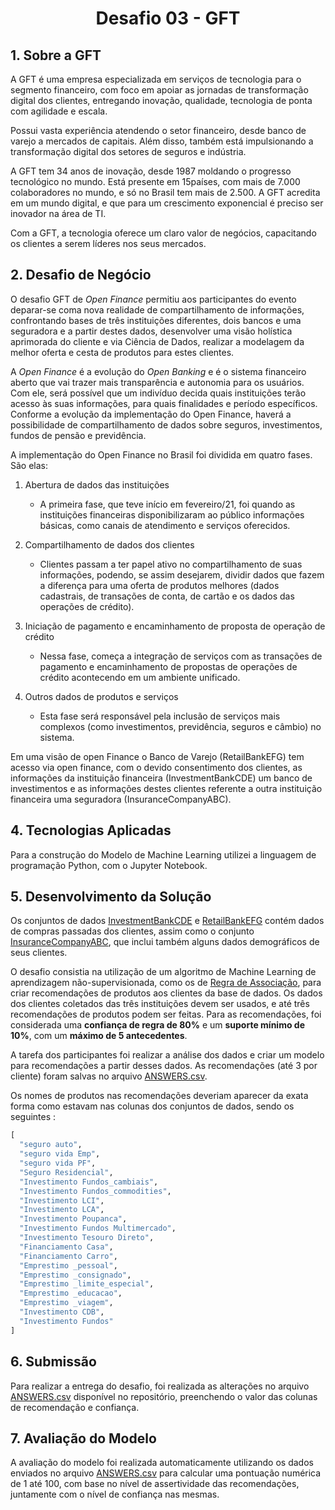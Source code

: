 # <p align='center'> **Desafio 03 - GFT**

## **1. Sobre a GFT**

A GFT é uma empresa especializada em serviços de tecnologia para o segmento financeiro, com foco em apoiar as jornadas de transformação digital dos clientes, entregando inovação, qualidade, tecnologia de ponta com agilidade e escala.

Possui vasta experiência atendendo o setor financeiro, desde banco de varejo a mercados de capitais. Além disso, também está impulsionando a transformação digital dos setores de seguros e indústria.

A GFT tem 34 anos de inovação, desde 1987 moldando o progresso tecnológico no mundo. Está presente em 15países, com mais de 7.000 colaboradores no mundo, e só no Brasil tem mais de 2.500. A GFT acredita em um mundo digital, e que para um crescimento exponencial é preciso ser inovador na área de TI.

Com a GFT, a tecnologia oferece um claro valor de negócios, capacitando os clientes a serem líderes nos seus mercados.

## **2. Desafio de Negócio**
O desafio GFT de *Open Finance* permitiu aos participantes do evento deparar-se coma nova realidade de compartilhamento de informações, confrontando bases de três instituições diferentes, dois bancos e uma seguradora e a partir destes dados, desenvolver uma visão holística aprimorada do cliente e via Ciência de Dados, realizar a modelagem da melhor oferta e cesta de produtos para estes clientes.

A *Open Finance* é a evolução do *Open Banking* e é o sistema financeiro aberto que vai trazer mais transparência e autonomia para os usuários. Com ele, será possível que um indivíduo decida quais instituições terão acesso às suas informações, para quais finalidades e período específicos. Conforme a evolução da implementação do Open Finance, haverá a possibilidade de compartilhamento de dados sobre seguros, investimentos, fundos de pensão e previdência. 

A implementação do Open Finance no Brasil foi dividida em quatro fases. São elas:

1. Abertura de dados das instituições
   - A primeira fase, que teve início em fevereiro/21, foi quando as instituições financeiras disponibilizaram ao público informações básicas, como canais de atendimento e serviços oferecidos.

2. Compartilhamento de dados dos clientes
   - Clientes passam a ter papel ativo no compartilhamento de suas informações, podendo, se assim desejarem, dividir dados que fazem a diferença para uma oferta de produtos melhores (dados cadastrais, de transações de conta, de cartão e os dados das operações de crédito).

3. Iniciação de pagamento e encaminhamento de proposta de operação de crédito
   - Nessa fase, começa a integração de serviços com as transações de pagamento e encaminhamento de propostas de operações de crédito acontecendo em um ambiente unificado.

4. Outros dados de produtos e serviços
   - Esta fase será responsável pela inclusão de serviços mais complexos (como investimentos, previdência, seguros e câmbio) no sistema.

Em uma visão de open Finance o Banco de Varejo (RetailBankEFG) tem acesso via open finance, com o devido consentimento dos clientes, as informações da instituição financeira (InvestmentBankCDE) um banco de investimentos e as informações destes clientes referente a outra instituição financeira uma seguradora (InsuranceCompanyABC).

## **4. Tecnologias Aplicadas**
Para a construção do Modelo de Machine Learning utilizei a linguagem de programação Python, com o Jupyter Notebook.

## **5. Desenvolvimento da Solução**
Os conjuntos de dados [InvestmentBankCDE](data/InvestmentBankCDE.csv) e [RetailBankEFG](data/RetailBankEFG.csv) contém dados de compras passadas dos clientes, assim como o conjunto [InsuranceCompanyABC](data/InsuranceCompanyABC.csv), que inclui também alguns dados demográficos de seus clientes.

O desafio consistia na utilização de um algoritmo de Machine Learning de aprendizagem não-supervisionada, como os de [Regra de Associação](https://en.wikipedia.org/wiki/Association_rule_learning#Algorithms), para criar recomendações de produtos aos clientes da base de dados. Os dados dos clientes coletados das três instituições devem ser usados, e até três recomendações de produtos podem ser feitas. Para as recomendações, foi considerada uma **confiança de regra de 80%** e um **suporte mínimo de 10%**, com um **máximo de 5 antecedentes**.

A tarefa dos participantes foi realizar a análise dos dados e criar um modelo para recomendações a partir desses dados. As recomendações (até 3 por cliente) foram salvas no arquivo [ANSWERS.csv](data/ANSWERS.csv).

Os nomes de produtos nas recomendações deveriam aparecer da exata forma como estavam nas colunas dos conjuntos de dados, sendo os seguintes :

```py
[
  "seguro auto",
  "seguro vida Emp",
  "seguro vida PF",
  "Seguro Residencial",
  "Investimento Fundos_cambiais",
  "Investimento Fundos_commodities",
  "Investimento LCI",
  "Investimento LCA",
  "Investimento Poupanca",
  "Investimento Fundos Multimercado",
  "Investimento Tesouro Direto",
  "Financiamento Casa",
  "Financiamento Carro",
  "Emprestimo _pessoal",
  "Emprestimo _consignado",
  "Emprestimo _limite_especial",
  "Emprestimo _educacao",
  "Emprestimo _viagem",
  "Investimento CDB",
  "Investimento Fundos"
]
```

## **6. Submissão**
Para realizar a entrega do desafio, foi realizada as alterações no arquivo [ANSWERS.csv](data/ANSWERS.csv) disponível no repositório, preenchendo o valor das colunas de recomendação e confiança.

## **7. Avaliação do Modelo**
A avaliação do modelo foi realizada automaticamente utilizando os dados enviados no arquivo [ANSWERS.csv](data/ANSWERS.csv) para calcular uma pontuação numérica de 1 até 100, com base no nível de assertividade das recomendações, juntamente com o nível de confiança nas mesmas.
